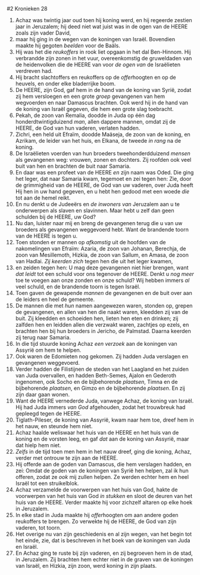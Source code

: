 #2 Kronieken 28
1. Achaz was twintig jaar oud toen hij koning werd, en hij regeerde zestien jaar in Jeruzalem; hij deed niet wat juist was in de ogen van de HEERE zoals zijn vader David,
2. maar hij ging in de wegen van de koningen van Israël. Bovendien maakte hij gegoten *beelden* voor de Baäls.
3. Hij was het die *reukoffers* in rook liet opgaan in het dal Ben-Hinnom. Hij verbrandde zijn zonen in het vuur, overeenkomstig de gruweldaden van de heidenvolken die de HEERE van voor *de ogen van* de Israëlieten verdreven had.
4. Hij bracht slachtoffers en reukoffers op de *offer*hoogten en op de heuvels, en onder elke bladerrijke boom.
5. De HEERE, zijn God, gaf hem in de hand van de koning van Syrië, zodat zij hem versloegen en een grote *groep* gevangenen van hem wegvoerden en naar Damascus brachten. Ook werd hij in de hand van de koning van Israël gegeven, die hem een grote slag toebracht.
6. Pekah, de zoon van Remalia, doodde in Juda op één dag honderdtwintigduizend *man*, allen dappere mannen, omdat zij de HEERE, de God van hun vaderen, verlaten hadden.
7. Zichri, een held uit Efraïm, doodde Maäseja, de zoon van de koning, en Azrikam, de leider van het huis, en Elkana, de tweede *in rang* na de koning.
8. De Israëlieten voerden van hun broeders tweehonderdduizend *mensen* als gevangenen weg: vrouwen, zonen en dochters. Zij roofden ook veel buit van hen en brachten de buit naar Samaria.
9. En daar was een profeet van de HEERE *en* zijn naam was Oded. Die ging het leger, dat naar Samaria kwam, tegemoet en zei tegen hen: Zie, door de grimmigheid van de HEERE, de God van uw vaderen, over Juda heeft Hij hen in uw hand gegeven, en u hebt hen gedood met een woede *die* tot aan de hemel reikt.
10. En nu denkt u de Judeeërs en *de inwoners van* Jeruzalem aan u te onderwerpen als slaven en slavinnen. Maar hebt u zelf dan geen schulden bij de HEERE, uw God?
11. Nu dan, luister naar mij en breng de gevangenen terug die u van uw broeders als gevangenen weggevoerd hebt. Want de brandende toorn van de HEERE is tegen u.
12. Toen stonden er mannen op *afkomstig* uit de hoofden van de nakomelingen van Efraïm: Azaria, de zoon van Johanan, Berechja, de zoon van Mesillemoth, Hizkia, de zoon van Sallum, en Amasa, de zoon van Hadlai. *Zij keerden zich* tegen hen die uit het leger kwamen,
13. en zeiden tegen hen: U mag deze gevangenen niet hier brengen, want *dat leidt* tot een schuld voor ons tegenover de HEERE. Denkt u *nog meer* toe te voegen aan onze zonden en onze schuld? Wij hebben immers *al* veel schuld, en de brandende toorn is tegen Israël.
14. Toen gaven de gewapende *mannen* de gevangenen en de buit over aan de leiders en heel de gemeente.
15. De mannen die met *hun* namen aangewezen waren, stonden op, grepen de gevangenen, en allen van hen die naakt waren, kleedden zij van de buit. Zij kleedden en schoeiden hen, lieten hen eten en drinken; zij zalfden hen en leidden allen die verzwakt waren, zachtjes op ezels, en brachten hen bij hun broeders in Jericho, de Palmstad. Daarna keerden zij terug naar Samaria.
16. In die tijd stuurde koning Achaz *een verzoek* aan de koningen van Assyrië om hem te helpen.
17. Ook waren de Edomieten nog gekomen. Zij hadden Juda verslagen en gevangenen weggevoerd.
18. Verder hadden de Filistijnen de steden van het Laagland en het zuiden van Juda overvallen, en hadden Beth-Semes, Ajalon en Gederoth ingenomen, ook Socho en de bijbehorende *plaatsen*, Timna en de bijbehorende *plaatsen*, en Gimzo en de bijbehorende *plaatsen*. En zij zijn daar gaan wonen.
19. Want de HEERE vernederde Juda, vanwege Achaz, de koning van Israël. Hij had Juda immers *van God* afgehouden, zodat het trouwbreuk had gepleegd tegen de HEERE.
20. Tiglath-Pileser, de koning van Assyrië, kwam naar hem toe, dreef hem in het nauw, en steunde hem niet.
21. Achaz haalde weliswaar het huis van de HEERE en het huis van de koning en de vorsten leeg, en gaf *dat* aan de koning van Assyrië, maar dat hielp hem niet.
22. *Zelfs* in de tijd toen men hem in het nauw dreef, ging die koning, Achaz, verder met ontrouw te zijn aan de HEERE.
23. Hij offerde aan de goden van Damascus, die hem verslagen hadden, en zei: Omdat de goden van de koningen van Syrië hen helpen, zal ik hun offeren, zodat ze *ook* mij zullen helpen. Ze werden echter hem en heel Israël tot een struikelblok.
24. Achaz verzamelde de voorwerpen van het huis van God, hakte de voorwerpen van het huis van God *in stukken* en sloot de deuren van het huis van de HEERE. Verder maakte hij voor zichzelf altaren op elke hoek in Jeruzalem.
25. In elke stad in Juda maakte hij *offer*hoogten om aan andere goden reukoffers te brengen. Zo verwekte hij de HEERE, de God van zijn vaderen, tot toorn.
26. Het overige nu van zijn geschiedenis en al zijn wegen, van het begin tot het einde, zie, dat is beschreven in het boek van de koningen van Juda en Israël.
27. En Achaz ging te ruste bij zijn vaderen, en zij begroeven hem in de stad, in Jeruzalem. Zij brachten hem echter niet in de graven van de koningen van Israël, en Hizkia, zijn zoon, werd koning in zijn plaats.

